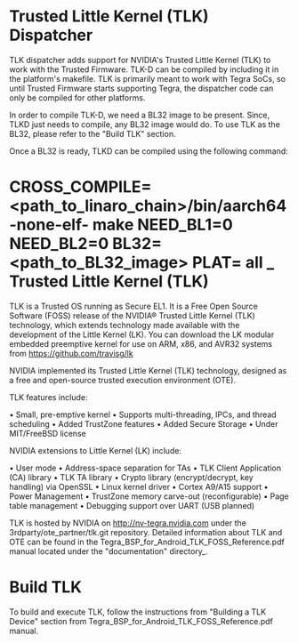 Trusted Little Kernel (TLK) Dispatcher
=======================================
TLK dispatcher adds support for NVIDIA's Trusted Little Kernel (TLK) to work
with the Trusted Firmware. TLK-D can be compiled by including it in the
platform's makefile. TLK is primarily meant to work with Tegra SoCs, so until
Trusted Firmware starts supporting Tegra, the dispatcher code can only be
compiled for other platforms.

In order to compile TLK-D, we need a BL32 image to be present. Since, TLKD
just needs to compile, any BL32 image would do. To use TLK as the BL32, please
refer to the "Build TLK" section.

Once a BL32 is ready, TLKD can be compiled using the following command:

CROSS_COMPILE=<path_to_linaro_chain>/bin/aarch64-none-elf- make NEED_BL1=0
NEED_BL2=0 BL32=<path_to_BL32_image> PLAT=<platform> all
_
Trusted Little Kernel (TLK)
===========================
TLK is a Trusted OS running as Secure EL1. It is a Free Open Source Software
(FOSS) release of the NVIDIA® Trusted Little Kernel (TLK) technology, which
extends technology made available with the development of the Little Kernel (LK).
You can download the LK modular embedded preemptive kernel for use on ARM,
x86, and AVR32 systems from https://github.com/travisg/lk

NVIDIA implemented its Trusted Little Kernel (TLK) technology, designed as a
free and open-source trusted execution environment (OTE).

TLK features include:

• Small, pre-emptive kernel
• Supports multi-threading, IPCs, and thread scheduling
• Added TrustZone features
• Added Secure Storage
• Under MIT/FreeBSD license

NVIDIA extensions to Little Kernel (LK) include:

• User mode
• Address-space separation for TAs
• TLK Client Application (CA) library
• TLK TA library
• Crypto library (encrypt/decrypt, key handling) via OpenSSL
• Linux kernel driver
• Cortex A9/A15 support
• Power Management
• TrustZone memory carve-out (reconfigurable)
• Page table management
• Debugging support over UART (USB planned)

TLK is hosted by NVIDIA on http://nv-tegra.nvidia.com under the
3rdparty/ote_partner/tlk.git repository. Detailed information about
TLK and OTE can be found in the Tegra_BSP_for_Android_TLK_FOSS_Reference.pdf
manual located under the "documentation" directory_.

Build TLK
=========
To build and execute TLK, follow the instructions from "Building a TLK Device"
section from Tegra_BSP_for_Android_TLK_FOSS_Reference.pdf manual.
